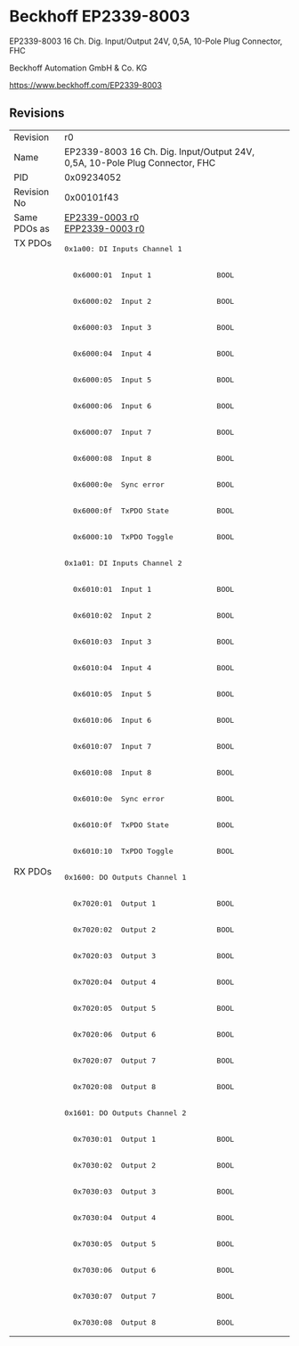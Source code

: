 # Beckhoff EP2339-8003

EP2339-8003 16 Ch. Dig. Input/Output 24V, 0,5A, 10-Pole Plug Connector, FHC

Beckhoff Automation GmbH & Co. KG

https://www.beckhoff.com/EP2339-8003

## Revisions
<table>
<tr >
<td>Revision</td>
<td><div class="foo">r0</div></td>
</tr>
<tr >
<td>Name</td>
<td><div class="foo">EP2339-8003 16 Ch. Dig. Input/Output 24V, 0,5A, 10-Pole Plug Connector, FHC</div></td>
</tr>
<tr >
<td>PID</td>
<td><div class="foo">0x09234052</div></td>
</tr>
<tr >
<td>Revision No</td>
<td>0x00101f43</td>
</tr>
<tr >
<td>Same PDOs as</td>
<td><a href="EP2339-0003">EP2339-0003 r0</a><br/><a href="EPP2339-0003">EPP2339-0003 r0</a></td>
</tr>
<tr class="txpdo pdosection">
<td rowspan=24 valign=top>TX PDOs</td>
<td><pre>0x1a00: DI Inputs Channel 1</pre></td>
<td></td>
</tr>
<tr class="txpdo">
<td><pre>  0x6000:01  Input 1               BOOL</pre></td>
</tr>
<tr class="txpdo">
<td><pre>  0x6000:02  Input 2               BOOL</pre></td>
</tr>
<tr class="txpdo">
<td><pre>  0x6000:03  Input 3               BOOL</pre></td>
</tr>
<tr class="txpdo">
<td><pre>  0x6000:04  Input 4               BOOL</pre></td>
</tr>
<tr class="txpdo">
<td><pre>  0x6000:05  Input 5               BOOL</pre></td>
</tr>
<tr class="txpdo">
<td><pre>  0x6000:06  Input 6               BOOL</pre></td>
</tr>
<tr class="txpdo">
<td><pre>  0x6000:07  Input 7               BOOL</pre></td>
</tr>
<tr class="txpdo">
<td><pre>  0x6000:08  Input 8               BOOL</pre></td>
</tr>
<tr class="txpdo">
<td><pre>  0x6000:0e  Sync error            BOOL</pre></td>
</tr>
<tr class="txpdo">
<td><pre>  0x6000:0f  TxPDO State           BOOL</pre></td>
</tr>
<tr class="txpdo">
<td><pre>  0x6000:10  TxPDO Toggle          BOOL</pre></td>
</tr>
<tr class="txpdo pdosection">
<td><pre>0x1a01: DI Inputs Channel 2</pre></td>
</tr>
<tr class="txpdo">
<td><pre>  0x6010:01  Input 1               BOOL</pre></td>
</tr>
<tr class="txpdo">
<td><pre>  0x6010:02  Input 2               BOOL</pre></td>
</tr>
<tr class="txpdo">
<td><pre>  0x6010:03  Input 3               BOOL</pre></td>
</tr>
<tr class="txpdo">
<td><pre>  0x6010:04  Input 4               BOOL</pre></td>
</tr>
<tr class="txpdo">
<td><pre>  0x6010:05  Input 5               BOOL</pre></td>
</tr>
<tr class="txpdo">
<td><pre>  0x6010:06  Input 6               BOOL</pre></td>
</tr>
<tr class="txpdo">
<td><pre>  0x6010:07  Input 7               BOOL</pre></td>
</tr>
<tr class="txpdo">
<td><pre>  0x6010:08  Input 8               BOOL</pre></td>
</tr>
<tr class="txpdo">
<td><pre>  0x6010:0e  Sync error            BOOL</pre></td>
</tr>
<tr class="txpdo">
<td><pre>  0x6010:0f  TxPDO State           BOOL</pre></td>
</tr>
<tr class="txpdo">
<td><pre>  0x6010:10  TxPDO Toggle          BOOL</pre></td>
</tr>
<tr class="rxpdo pdosection">
<td rowspan=18 valign=top>RX PDOs</td>
<td><pre>0x1600: DO Outputs Channel 1</pre></td>
<td></td>
</tr>
<tr class="rxpdo">
<td><pre>  0x7020:01  Output 1              BOOL</pre></td>
</tr>
<tr class="rxpdo">
<td><pre>  0x7020:02  Output 2              BOOL</pre></td>
</tr>
<tr class="rxpdo">
<td><pre>  0x7020:03  Output 3              BOOL</pre></td>
</tr>
<tr class="rxpdo">
<td><pre>  0x7020:04  Output 4              BOOL</pre></td>
</tr>
<tr class="rxpdo">
<td><pre>  0x7020:05  Output 5              BOOL</pre></td>
</tr>
<tr class="rxpdo">
<td><pre>  0x7020:06  Output 6              BOOL</pre></td>
</tr>
<tr class="rxpdo">
<td><pre>  0x7020:07  Output 7              BOOL</pre></td>
</tr>
<tr class="rxpdo">
<td><pre>  0x7020:08  Output 8              BOOL</pre></td>
</tr>
<tr class="rxpdo pdosection">
<td><pre>0x1601: DO Outputs Channel 2</pre></td>
</tr>
<tr class="rxpdo">
<td><pre>  0x7030:01  Output 1              BOOL</pre></td>
</tr>
<tr class="rxpdo">
<td><pre>  0x7030:02  Output 2              BOOL</pre></td>
</tr>
<tr class="rxpdo">
<td><pre>  0x7030:03  Output 3              BOOL</pre></td>
</tr>
<tr class="rxpdo">
<td><pre>  0x7030:04  Output 4              BOOL</pre></td>
</tr>
<tr class="rxpdo">
<td><pre>  0x7030:05  Output 5              BOOL</pre></td>
</tr>
<tr class="rxpdo">
<td><pre>  0x7030:06  Output 6              BOOL</pre></td>
</tr>
<tr class="rxpdo">
<td><pre>  0x7030:07  Output 7              BOOL</pre></td>
</tr>
<tr class="rxpdo">
<td><pre>  0x7030:08  Output 8              BOOL</pre></td>
</tr>
</table>
